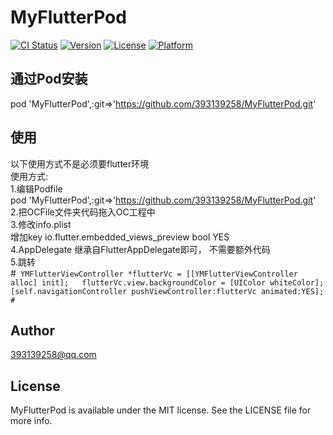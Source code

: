 # MyFlutterPod

[![CI Status](https://img.shields.io/travis/393139258/MyFlutterPod.svg?style=flat)](https://travis-ci.org/393139258/MyFlutterPod)
[![Version](https://img.shields.io/cocoapods/v/MyFlutterPod.svg?style=flat)](https://cocoapods.org/pods/MyFlutterPod)
[![License](https://img.shields.io/cocoapods/l/MyFlutterPod.svg?style=flat)](https://cocoapods.org/pods/MyFlutterPod)
[![Platform](https://img.shields.io/cocoapods/p/MyFlutterPod.svg?style=flat)](https://cocoapods.org/pods/MyFlutterPod)

## 通过Pod安装

pod 'MyFlutterPod',:git=>'https://github.com/393139258/MyFlutterPod.git'

## 使用

以下使用方式不是必须要flutter环境  
使用方式:  
1.编辑Podfile  
pod 'MyFlutterPod',:git=>'https://github.com/393139258/MyFlutterPod.git'  
2.把OCFile文件夹代码拖入OC工程中  
3.修改info.plist   
	增加key  io.flutter.embedded_views_preview   bool   YES  
4.AppDelegate 继承自FlutterAppDelegate即可， 不需要额外代码  
5.跳转    
#```
YMFlutterViewController *flutterVc = [[YMFlutterViewController alloc] init];  
flutterVc.view.backgroundColor = [UIColor whiteColor];  
[self.navigationController pushViewController:flutterVc animated:YES];  
#```

## Author

393139258@qq.com

## License

MyFlutterPod is available under the MIT license. See the LICENSE file for more info.
